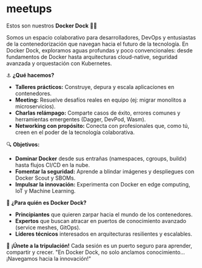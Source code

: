 # meetups
Estos son nuestros **Docker Dock** 🐳⚓

Somos un espacio colaborativo para desarrolladores, DevOps y entusiastas de la contenedorización que navegan hacia el futuro de la tecnología. 
En Docker Dock, exploramos aguas profundas y poco convencionales: desde fundamentos de Docker hasta arquitecturas cloud-native, seguridad avanzada y orquestación con Kubernetes.

⚓ **¿Qué hacemos?**
- **Talleres prácticos:** Construye, depura y escala aplicaciones en contenedores.
- **Meeting:** Resuelve desafíos reales en equipo (ej: migrar monolitos a microservicios).
- **Charlas relámpago:** Comparte casos de éxito, errores comunes y herramientas emergentes (Dagger, DevPod, Wasm).
- **Networking con propósito:** Conecta con profesionales que, como tú, creen en el poder de la tecnología colaborativa.

🔍 **Objetivos:**
- **Dominar Docker** desde sus entrañas (namespaces, cgroups, buildx) hasta flujos CI/CD en la nube.
- **Fomentar la seguridad:** Aprende a blindar imágenes y despliegues con Docker Scout y SBOMs.
- **Impulsar la innovación:** Experimenta con Docker en edge computing, IoT y Machine Learning.

🌊 **¿Para quién es Docker Dock?**
- **Principiantes** que quieren zarpar hacia el mundo de los contenedores.
- **Expertos** que buscan atracar en puertos de conocimiento avanzado (service meshes, GitOps).
- **Líderes técnicos** interesados en arquitecturas resilientes y escalables.

📅 **¡Únete a la tripulación!**
Cada sesión es un puerto seguro para aprender, compartir y crecer.
"En Docker Dock, no solo anclamos conocimiento... ¡Navegamos hacia la innovación!"
